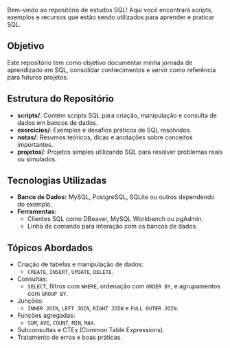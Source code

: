 Bem-vindo ao repositório de estudos SQL! Aqui você encontrará scripts, exemplos e recursos que estão sendo utilizados para aprender e praticar SQL.

## Objetivo
Este repositório tem como objetivo documentar minha jornada de aprendizado em SQL, consolidar conhecimentos e servir como referência para futuros projetos.

## Estrutura do Repositório

- **scripts/**: Contém scripts SQL para criação, manipulação e consulta de dados em bancos de dados.
- **exercicios/**: Exemplos e desafios práticos de SQL resolvidos.
- **notas/**: Resumos teóricos, dicas e anotações sobre conceitos importantes.
- **projetos/**: Projetos simples utilizando SQL para resolver problemas reais ou simulados.

## Tecnologias Utilizadas

- **Banco de Dados:** MySQL, PostgreSQL, SQLite ou outros dependendo do exemplo.
- **Ferramentas:**
  - Clientes SQL como DBeaver, MySQL Workbench ou pgAdmin.
  - Linha de comando para interação com os bancos de dados.

## Tópicos Abordados

- Criação de tabelas e manipulação de dados:
  - `CREATE`, `INSERT`, `UPDATE`, `DELETE`.
- Consultas:
  - `SELECT`, filtros com `WHERE`, ordenação com `ORDER BY`, e agrupamentos com `GROUP BY`.
- Junções:
  - `INNER JOIN`, `LEFT JOIN`, `RIGHT JOIN` e `FULL OUTER JOIN`.
- Funções agregadas:
  - `SUM`, `AVG`, `COUNT`, `MIN`, `MAX`.
- Subconsultas e CTEs (Common Table Expressions).
- Tratamento de erros e boas práticas.